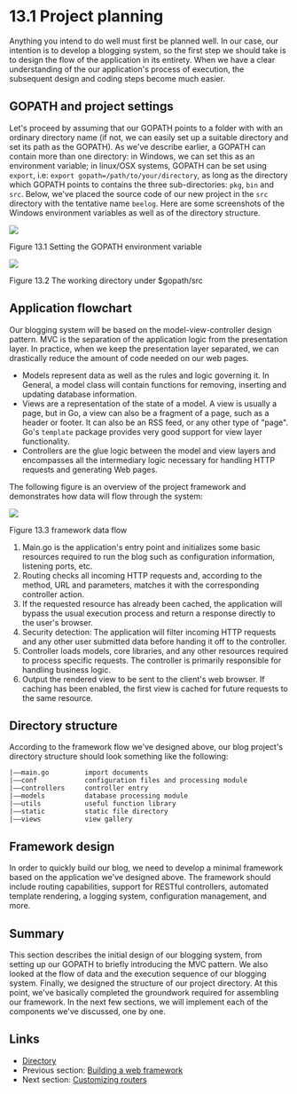 # 13.1 Project planning

Anything you intend to do well must first be planned well. In our case, our intention is to develop a blogging system, so the first step we should take is to design the flow of the application in its entirety. When we have a clear understanding of the our application's process of execution, the subsequent design and coding steps become much easier.

## GOPATH and project settings

Let's proceed by assuming that our GOPATH points to a folder with with an ordinary directory name (if not, we can easily set up a suitable directory and set its path as the GOPATH). As we've describe earlier, a GOPATH can contain more than one directory: in Windows, we can set this as an environment variable; in linux/OSX systems, GOPATH can be set using `export`, i.e: `export gopath=/path/to/your/directory`, as long as the directory which GOPATH points to contains the three sub-directories: `pkg`, `bin` and `src`. Below, we've placed the source code of our new project in the `src` directory with the tentative name `beelog`. Here are some screenshots of the Windows environment variables as well as of the directory structure.

![](images/13.1.gopath.png)

Figure 13.1 Setting the GOPATH environment variable

![](images/13.1.gopath2.png)

Figure 13.2 The working directory under $gopath/src

## Application flowchart

Our blogging system will be based on the model-view-controller design pattern. MVC is the separation of the application logic from the presentation layer. In practice, when we keep the presentation layer separated, we can drastically reduce the amount of code needed on our web pages.

* Models represent data as well as the rules and logic governing it. In General, a model class will contain functions for removing, inserting and updating database information.
* Views are a representation of the state of a model. A view is usually a page, but in Go, a view can also be a fragment of a page, such as a header or footer. It can also be an RSS feed, or any other type of "page". Go's `template` package provides very good support for view layer functionality.
* Controllers are the glue logic between the model and view layers and encompasses all the intermediary logic necessary for handling HTTP requests and generating Web pages.

The following figure is an overview of the project framework and demonstrates how data will flow through the system:

![](images/13.1.flow.png)

Figure 13.3 framework data flow

1. Main.go is the application's entry point and initializes some basic resources required to run the blog such as configuration information, listening ports, etc.
2. Routing checks all incoming HTTP requests and, according to the method, URL and parameters, matches it with the corresponding controller action.
3. If the requested resource has already been cached, the application will bypass the usual execution process and return a response directly to the user's browser.
4. Security detection: The application will filter incoming HTTP requests and any other user submitted data before handing it off to the controller.
5. Controller loads models, core libraries, and any other resources required to process specific requests. The controller is primarily responsible for handling business logic.
6. Output the rendered view to be sent to the client's web browser. If caching has been enabled, the first view is cached for future requests to the same resource.

## Directory structure

According to the framework flow we've designed above, our blog project's directory structure should look something like the following:

```
|——main.go         import documents
|——conf            configuration files and processing module
|——controllers     controller entry
|——models          database processing module
|——utils           useful function library
|——static          static file directory
|——views           view gallery
```

## Framework design

In order to quickly build our blog, we need to develop a minimal framework based on the application we've designed above. The framework should include routing capabilities, support for RESTful controllers, automated template rendering, a logging system, configuration management, and more.

## Summary

This section describes the initial design of our blogging system, from setting up our GOPATH to briefly introducing the MVC pattern. We also looked at the flow of data and the execution sequence of our blogging system. Finally, we designed the structure of our project directory. At this point, we've basically completed the groundwork required for assembling our framework. In the next few sections, we will implement each of the components we've discussed, one by one.

## Links

* [Directory](preface.md)
* Previous section: [Building a web framework](13.0.md)
* Next section: [Customizing routers](13.2.md)
